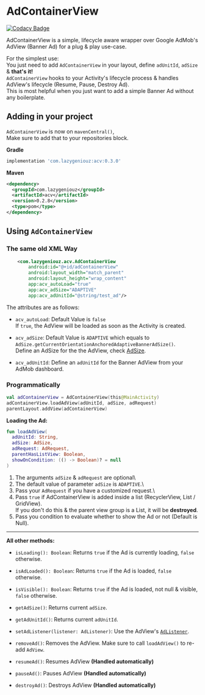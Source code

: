 # AdContainerView

[![Codacy Badge](https://api.codacy.com/project/badge/Grade/685458c0953f4dd0b84956383b491f29)](https://app.codacy.com/gh/ItzNotABug/AdContainerView?utm_source=github.com&utm_medium=referral&utm_content=ItzNotABug/AdContainerView&utm_campaign=Badge_Grade_Settings)

AdContainerView is a simple, lifecycle aware wrapper over Google AdMob's AdView (Banner Ad) for a plug & play use-case.

For the simplest use:\
You just need to add `AdContainerView` in your layout, define `adUnitId`, `adSize` & **that's it!**\
`AdContainerView` hooks to your Activity's lifecycle process & handles AdView's lifecycle (Resume, Pause, Destroy Ad).\
This is most helpful when you just want to add a simple Banner Ad without any boilerplate.

## Adding in your project
`AdContainerView` is now on `mavenCentral()`,\
Make sure to add that to your repositories block.

**Gradle**
```gradle
implementation 'com.lazygeniouz:acv:0.3.0'
```
**Maven**
```xml
<dependency>
  <groupId>com.lazygeniouz</groupId>
  <artifactId>acv</artifactId>
  <version>0.2.8</version>
  <type>pom</type>
</dependency>
```

## Using `AdContainerView`
### The same old XML Way
```xml
    <com.lazygeniouz.acv.AdContainerView
        android:id="@+id/adContainerView"
        android:layout_width="match_parent"
        android:layout_height="wrap_content"
        app:acv_autoLoad="true"
        app:acv_adSize="ADAPTIVE"
        app:acv_adUnitId="@string/test_ad"/>
```
The attributes are as follows:
*   `acv_autoLoad`: Default Value is `false`\
    If `true`, the AdView will be loaded as soon as the Activity is created.

*   `acv_adSize`: Default Value is `ADAPTIVE` which equals to `AdSize.getCurrentOrientationAnchoredAdaptiveBannerAdSize()`.\
    Define an AdSize for the the AdView, check [AdSize](https://developers.google.com/android/reference/com/google/android/gms/ads/AdSize#field-summary).

*   `acv_adUnitId`: Define an `adUnitId` for the Banner AdView from your AdMob dashboard.

### Programmatically
```kotlin
val adContainerView = AdContainerView(this@MainActivity)
adContainerView.loadAdView(adUnitId, adSize, adRequest)
parentLayout.addView(adContainerView)
```
**Loading the Ad:**
```kotlin
fun loadAdView(
  adUnitId: String,
  adSize: AdSize,
  adRequest: AdRequest,
  parentHasListView: Boolean,
  showOnCondition: (() -> Boolean)? = null
)
```
1. The arguments `adSize` & `adRequest` are optional\
2. The default value of parameter `adSize` is `ADAPTIVE`.\
3. Pass your `AdRequest` if you have a customized request.\
4. Pass `true` if AdContainerView is added inside a list (RecyclerView, List / GridView).\
   If you don't do this & the parent view group is a List, it will be **destroyed**.
6. Pass you condition to evaluate whether to show the Ad or not (Default is Null).

---
**All other methods:**

*   `isLoading(): Boolean`: Returns `true` if the Ad is currently loading, `false` otherwise.

*   `isAdLoaded(): Boolean`: Returns `true` if the Ad is loaded, `false` otherwise.

*   `isVisible(): Boolean`: Returns `true` if the Ad is loaded, not null & visible, `false` otherwise.

*   `getAdSize()`: Returns current `adSize`.

*   `getAdUnitId()`: Returns current `adUnitId`.

*   `setAdListener(listener: AdListener)`: Use the AdView's [`AdListener`](https://developers.google.com/android/reference/com/google/android/gms/ads/AdListener).

*   `removeAd()`: Removes the AdView. Make sure to call `loadAdView()` to re-add `AdView`.

*   `resumeAd()`: Resumes AdView **(Handled automatically)**

*   `pauseAd()`: Pauses AdView **(Handled automatically)**

*   `destroyAd()`: Destroys AdView **(Handled automatically)**